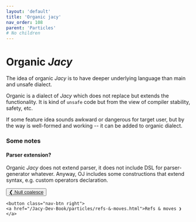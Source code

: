 ```yaml
---
layout: 'default'
title: 'Organic jacy'
nav_order: 108
parent: 'Particles'
# No children
---
```


# Organic _Jacy_

The idea of organic _Jacy_ is to have deeper underlying language than main and unsafe dialect.    

Organic is a dialect of _Jacy_ which does not replace but extends the functionality. 
It is kind of `unsafe` code but from the view of compiler stability, safety, etc.

If some feature idea sounds awkward or dangerous for target user, but by the way is well-formed and working -- it can be added to organic dialect.

### Some notes

#### Parser extension?

Organic _Jacy_ does not extend parser, it does not include DSL for parser-generator whatever. 
Anyway, OJ includes some constructions that extend syntax, e.g. custom operators declaration.
<div class="nav-btn-block">
    <button class="nav-btn left">
    <a href="/Jacy-Dev-Book/particles/null-coalesce.html">❮ Null coalesce</a>
</button>

    <button class="nav-btn right">
    <a href="/Jacy-Dev-Book/particles/refs-&-moves.html">Refs & moves ❯</a>
</button>

</div>
